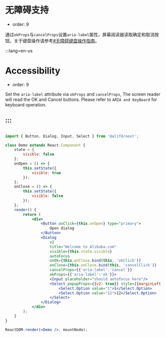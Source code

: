 # 无障碍支持

- order: 9

通过`okProps`与`cancelProps`设置`aria-label`属性，屏幕阅读器读取确定和取消按钮。关于键盘操作请参考[#无障碍键盘操作指南](#无障碍键盘操作指南)。

:::lang=en-us
# Accessibility

- order: 9

Set the `aria-label` attribute via `okProps` and `cancelProps`, The screen reader will read the OK and Cancel buttons. Please refer to `ARIA and KeyBoard` for keyboard operation.

:::
---

````jsx

import { Button, Dialog, Input, Select } from '@alifd/next';

class Demo extends React.Component {
    state = {
        visible: false
    };
    onOpen = () => {
        this.setState({
            visible: true
        });
    };
    onClose = () => {
        this.setState({
            visible: false
        });
    };
    render() {
        return (
            <div>
                <Button onClick={this.onOpen} type="primary">
                    Open dialog
                </Button>
                <Dialog
                    v2
                    title="Welcome to Alibaba.com"
                    visible={this.state.visible}
                    autoFocus
                    onOk={this.onClose.bind(this, 'okClick')}
                    onClose={this.onClose.bind(this, 'cancelClick')}
                    cancelProps={{'aria-label':'cancel'}}
                    okProps={{'aria-label':'ok'}}>
                    <Input placeholder="should autofocus here"/>
                    <Select popupProps={{v2: true}} style={{marginLeft: 8}}>
                        <Select.Option value="1">1</Select.Option>
                        <Select.Option value="12">12</Select.Option>
                    </Select>
                </Dialog>
            </div>
        );
    }
}

ReactDOM.render(<Demo />, mountNode);

````
